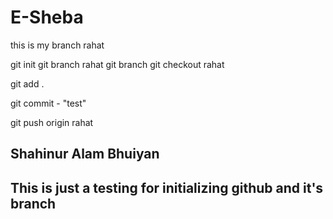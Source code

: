 

# E-Sheba

this is  my branch rahat

git init 
git branch rahat
git branch
git checkout rahat

git add .

git commit - "test"

git push origin rahat



## Shahinur Alam Bhuiyan
## This is just a testing for initializing github and it's branch

